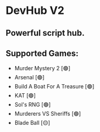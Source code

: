 # DevHub V2

## Powerful script hub.

## Supported Games:

- Murder Mystery 2 [🟢]
- Arsenal [🟢]
- Build A Boat For A Treasure [🟢]
- KAT [🟢]
- Sol's RNG [🟢]
- Murderers VS Sheriffs [🟢]
- Blade Ball [🟡]
